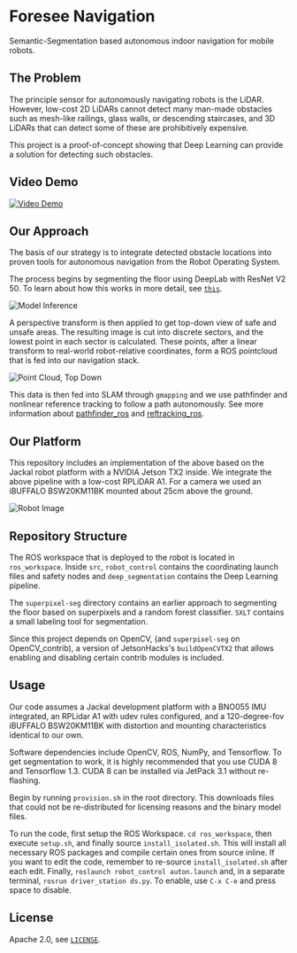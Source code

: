 # Foresee Navigation

Semantic-Segmentation based autonomous indoor navigation for mobile robots.

## The Problem

The principle sensor for autonomously navigating robots is the LiDAR. However,
low-cost 2D LiDARs cannot detect many man-made obstacles such as mesh-like
railings, glass walls, or descending staircases, and 3D LiDARs that can detect
some of these are prohibitively expensive.

This project is a proof-of-concept showing that Deep Learning can provide a
solution for detecting such obstacles.

## Video Demo
[![Video Demo](https://i.imgur.com/AyZCMec.jpg)](https://www.youtube.com/watch?v=s1mhek5CAnw)

## Our Approach

The basis of our strategy is to integrate detected obstacle locations into
proven tools for autonomous navigation from the Robot Operating System.

The process begins by segmenting the floor using DeepLab with ResNet V2 50. To
learn about how this works in more detail, see
[`this`](https://github.com/NVIDIA-Jetson/Foresee-Navigation/tree/master/ros_workspace/src/deep_segmentation).

![Model Inference](https://i.imgur.com/ELv8eyl.png)

A perspective transform is then applied to get top-down view of safe and unsafe
areas. The resulting image is cut into discrete sectors, and the lowest point in
each sector is calculated. These points, after a linear transform to real-world
robot-relative coordinates, form a ROS pointcloud that is fed into our
navigation stack.

![Point Cloud, Top Down](https://i.imgur.com/90SgFs1.jpg)

This data is then fed into SLAM through `gmapping` and we use pathfinder and
nonlinear reference tracking to follow a path autonomously. See more information
about [pathfinder_ros](https://github.com/asinghani/pathfinder_ros) and
[reftracking_ros](https://github.com/asinghani/reftracking_ros).

## Our Platform

This repository includes an implementation of the above based on the Jackal
robot platform with a NVIDIA Jetson TX2 inside. We integrate the above pipeline
with a low-cost RPLiDAR A1. For a camera we used an iBUFFALO BSW20KM11BK mounted
about 25cm above the ground.

![Robot Image](https://i.imgur.com/QBjWTLJ.jpg)

## Repository Structure

The ROS workspace that is deployed to the robot is located in `ros_workspace`.
Inside `src`, `robot_control` contains the coordinating
launch files and safety nodes and `deep_segmentation` contains the Deep Learning
pipeline.

The `superpixel-seg` directory contains an earlier approach to segmenting the
floor based on superpixels and a random forest classifier. `SXLT` contains a
small labeling tool for segmentation.

Since this project depends on OpenCV, (and `superpixel-seg` on OpenCV_contrib),
a version of JetsonHacks's `buildOpenCVTX2` that allows enabling and disabling
certain contrib modules is included.

## Usage

Our code assumes a Jackal development platform with a BNO055 IMU integrated, an
RPLidar A1 with udev rules configured, and a 120-degree-fov iBUFFALO BSW20KM11BK
with distortion and mounting characteristics identical to our own.

Software dependencies include OpenCV, ROS, NumPy, and Tensorflow. To get
segmentation to work, it is highly recommended that you use CUDA 8 and
Tensorflow 1.3. CUDA 8 can be installed via JetPack 3.1 without re-flashing.

Begin by running `provision.sh` in the root directory. This downloads files
that could not be re-distributed for licensing reasons and the binary model
files.

To run the code, first setup the ROS Workspace. `cd ros_workspace`, then execute
`setup.sh`, and finally source `install_isolated.sh`. This will install all
necessary ROS packages and compile certain ones from source inline. If you want
to edit the code, remember to re-source `install_isolated.sh` after each edit.
Finally, `roslaunch robot_control auton.launch` and, in a separate terminal,
`rosrun driver_station ds.py`. To enable, use `C-x C-e` and press space to
disable.

## License

Apache 2.0, see [`LICENSE`](LICENSE).
